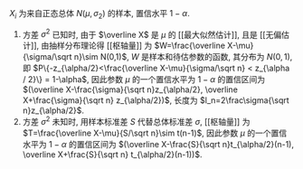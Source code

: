 $X_i$ 为来自正态总体 $N(\mu,\sigma_2)$ 的样本, 置信水平 $1-\alpha$. 

1. 方差 $\sigma^2$ 已知时, 由于 $\overline X$ 是 $\mu$ 的 [[最大似然估计]], 且是 [[无偏估计]], 由抽样分布理论得 [[枢轴量]] 为 $W=\frac{\overline X-\mu}{\sigma/\sqrt n}\sim N(0,1)$, $W$ 是样本和待估参数的函数, 其分布为 $N(0,1)$, 即 $P\{-z_{\alpha/2}<\frac{\overline X-\mu}{\sigma/\sqrt n} < z_{\alpha / 2}\} = 1-\alpha$, 因此参数 $\mu$ 的一个置信水平为 $1-\alpha$ 的置信区间为 $(\overline X-\frac{\sigma}{\sqrt n}z_{\alpha/2}, \overline X+\frac{\sigma}{\sqrt n} z_{\alpha/2})$, 长度为 $l_n=2\frac\sigma{\sqrt n}z_{\alpha/2}$. 
2. 方差 $\sigma^2$ 未知时, 用样本标准差 $S$ 代替总体标准差 $\sigma$, [[枢轴量]] 为 $T=\frac{\overline X-\mu}{S/\sqrt n}\sim t(n-1)$, 因此参数 $\mu$ 的一个置信水平为 $1-\alpha$ 的置信区间为 $(\overline X-\frac{S}{\sqrt n}t_{\alpha/2}(n-1), \overline X+\frac{S}{\sqrt n} t_{\alpha/2}(n-1))$. 